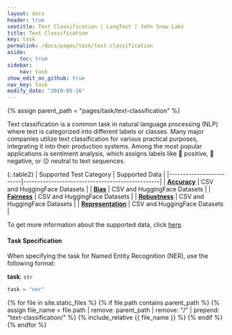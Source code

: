 ```yaml
---
layout: docs
header: true
seotitle: Text Classification | LangTest | John Snow Labs
title: Text Classification
key: task
permalink: /docs/pages/task/text-classification
aside:
    toc: true
sidebar:
    nav: task
show_edit_on_github: true
nav_key: task
modify_date: "2019-05-16"
---
```


<div class="main-docs" markdown="1">

{% assign parent_path = "pages/task/text-classification" %}


Text classification is a common task in natural language processing (NLP) where text is categorized into different labels or classes. Many major companies utilize text classification for various practical purposes, integrating it into their production systems. Among the most popular applications is sentiment analysis, which assigns labels like 🙂 positive, 🙁 negative, or 😐 neutral to text sequences.

</div><div class="h3-box" markdown="1">

{:.table2}
| Supported Test Category | Supported Data                                  |
|-------------------------|-------------------------------------------------|
| [**Accuracy**](/docs/pages/tests/test#accuracy-tests)            | CSV and HuggingFace Datasets |
| [**Bias**](/docs/pages/tests/test#bias-tests)                |  CSV and HuggingFace Datasets                               |
| [**Fairness**](/docs/pages/tests/test#fairness-test)          | CSV and HuggingFace Datasets                             |
| [**Robustness**](/docs/pages/tests/test#robustness-tests)          | CSV and HuggingFace Datasets |
| [**Representation**](/docs/pages/tests/test#representation-tests)      | CSV and HuggingFace Datasets |


To get more information about the supported data, click [here](/docs/pages/docs/data).

</div><div class="h3-box" markdown="1">

#### Task Specification

When specifying the task for Named Entity Recognition (NER), use the following format:


**task**: `str`

```python
task = "ner"
```

{% for file in site.static_files %}
    {% if file.path contains parent_path %}
        {% assign file_name = file.path | remove:  parent_path | remove:  "/" | prepend: "text-classification/" %}
        {% include_relative {{ file_name }} %}
    {% endif %}
{% endfor %}

</div>